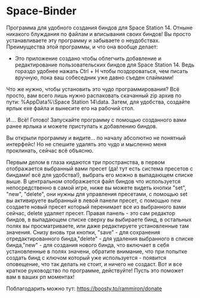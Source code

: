 # Space-Binder

Программа для удобного создания биндов для Space Station 14. Отныне никакого блуждания по файлам и вписывания своих биндов! Вы просто устанавливаете эту программу и забываете о неудобствах. Преимущества этой программы, и что она вообще делает:

- Это приложение создано чтобы облегчить добавление и редактирование пользовательских биндов для Space Station 14. Ведь гораздо удобнее нажать Ctrl + H чтобы поздороваться, чем писать вручную, пока ваш собеседник уже давно съеден слаймами!

Что же нужно, чтобы установить это чудо программирования? Всё просто, вам всего лишь нужно распаковать скачанный zip архив по пути: %AppData%\Space Station 14\data. Затем, для удобства, создайте ярлык exe файла и вынесите его на рабочий стол.

И.... Всё! Готово! Запускайте программу с помощью созданного вами ранее ярлыка и можете приступать к добавлению биндов.

Вы открыли программу и видите... по началу абсолютно не понятный интерфейс! Но не спешите удалять это чудо и мысленно меня проклинать, сейчас всё объясню. 

Первым делом в глаза кидаются три пространства, в первом отображается выбранный вами пресет (да! тут есть система пресетов с биндами! всё для удобства!), выбрать его можно в выпадающем списке выше. В центральном отображается файл биндов что используется непосредственно в самой игре, ниже вы можете видеть кнопки "set", "new", "delete", они нужны для управления пресетами, с помощью set вы активируете выбранный в левой панели пресет, с помощью new создаете новый пресет который перенимает все из выбранного вами сейчас, delete удаляет пресет. Правая панель - это сам редактор биндов, в выпадающем списке сверху вы выбираете бинд, в остальных полях вы просматриваете, или даже редактируете установленные там значения. Снизу вновь три кнопки, "save" - для сохранения отредактированного бинда,"delete" - для удаления выбранного в списке бинда,"new" - для создания нового бинда, что включает в себя установленные в полях значени, обратите внимание, что при попытке создать бинд с ключом который уже используется - появится оповещение, что так делать не стоит, и ничего не создаст. Вот и все краткое руководство по программе, действуйте! Пусть это поможет вам в ваших рп моментах!

Поблагодарить можно тут: https://boosty.to/rammiron/donate
